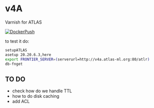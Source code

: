 # v4A

Varnish for ATLAS

[![DockerPush](https://github.com/ivukotic/v4A/actions/workflows/DockerPush.yml/badge.svg?branch=main)](https://github.com/ivukotic/v4A/actions/workflows/DockerPush.yml)

to test it do:

```sh
setupATLAS
asetup 20.20.6.3,here
export FRONTIER_SERVER=(serverurl=http://v4a.atlas-ml.org:80/atlr)
db-fnget
```

## TO DO

* check how do we handle TTL
* how to do disk caching
* add ACL
